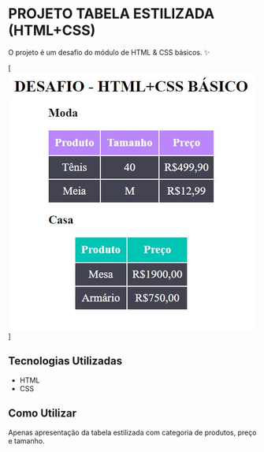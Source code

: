 # PROJETO TABELA ESTILIZADA (HTML+CSS)
O projeto é um desafio do módulo de HTML & CSS básicos.  ✨

[
    <img src="./print.jpg" alt="Imagem Tabela Estilizada" title="Tabela Estilizada">
    ]

## Tecnologias Utilizadas
- HTML
- CSS

## Como Utilizar
Apenas apresentação da tabela estilizada com categoria de produtos, preço e tamanho.